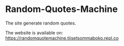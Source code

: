 # Random-Quotes-Machine

The site generate random quotes.

The website is available on: https://randomquotemachine.tiisetsommaboko.repl.co
